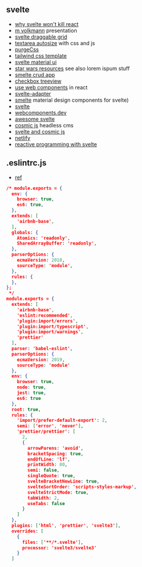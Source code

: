 ## svelte

- [why svelte won't kill react](https://medium.com/javascript-in-plain-english/why-svelte-wont-kill-react-3cfdd940586a)
- [m volkmann](https://github.com/mvolkmann/talks/blob/master/svelte/svelte-nordicjs.key.pdf) presentation
- [svelte draggable grid](https://github.com/vaheqelyan/svelte-grid)
- [textarea autosize](https://jsbin.com/qizepev/edit?html,css,js,output) with css and js
- [purgeCss](https://github.com/FullHuman/purgecss)
- [tailwind css template](https://github.com/alexdilley/tailwindcss-sveltejs-component-template)
- [svelte material ui](https://github.com/hperrin/svelte-material-ui)
- [star wars resources](https://www.telerik.com/blogs/5-star-wars-resources-for-developers) see also lorem ispum stuff
- [smelte crud app](https://github.com/Kiho/smelte-crud-app)
- [checkbox treeview](https://svelte.dev/repl/3db8fdf6abfe4b2097a419ebf8e8eca7?version=3.6.10)
- [use web components](https://www.robinwieruch.de/react-web-components/) in react
- [svelte-adapter](https://github.com/pngwn/svelte-adapter)
- [smelte](https://smelte.matyunya.now.sh) material design components for svelte)
- [svelte](https://svelte.dev)
- [webcomponents.dev](https://webcomponents.dev)
- [awesome svelte](https://github.com/CalvinWalzel/awesome-svelte)
- [cosmic js](https://cosmicjs.com/headless-cms) headless cms
- [svelte and cosmic js](https://cosmicjs.com/articles/build-a-simple-todo-app-using-svelte-and-cosmic-js)
- [netlify](https://www.netlify.com/)
- [reactive programming with svelte](https://blog.logrocket.com/truly-reactive-programming-with-svelte-3-0-321b49b75969/)

## .eslintrc.js

- [ref](https://gist.github.com/jimjones26/ab4f680aa26fd952185c19766e79178b)

```json
/* module.exports = {
  env: {
    browser: true,
    es6: true,
  },
  extends: [
    'airbnb-base',
  ],
  globals: {
    Atomics: 'readonly',
    SharedArrayBuffer: 'readonly',
  },
  parserOptions: {
    ecmaVersion: 2018,
    sourceType: 'module',
  },
  rules: {
  },
};
 */
module.exports = {
  extends: [
    'airbnb-base',
    'eslint:recommended',
    'plugin:import/errors',
    'plugin:import/typescript',
    'plugin:import/warnings',
    'prettier'
  ],
  parser: 'babel-eslint',
  parserOptions: {
    ecmaVersion: 2019,
    sourceType: 'module'
  },
  env: {
    browser: true,
    node: true,
    jest: true,
    es6: true
  },
  root: true,
  rules: {
    'import/prefer-default-export': 2,
    semi: ['error', 'never'],
    'prettier/prettier': [
      2,
      {
        arrowParens: 'avoid',
        bracketSpacing: true,
        endOfLine: 'lf',
        printWidth: 80,
        semi: false,
        singleQuote: true,
        svelteBracketNewLine: true,
        svelteSortOrder: 'scripts-styles-markup',
        svelteStrictMode: true,
        tabWidth: 2,
        useTabs: false
      }
    ]
  },
  plugins: ['html', 'prettier', 'svelte3'],
  overrides: [
    {
      files: ['**/*.svelte'],
      processor: 'svelte3/svelte3'
    }
  ]
```
